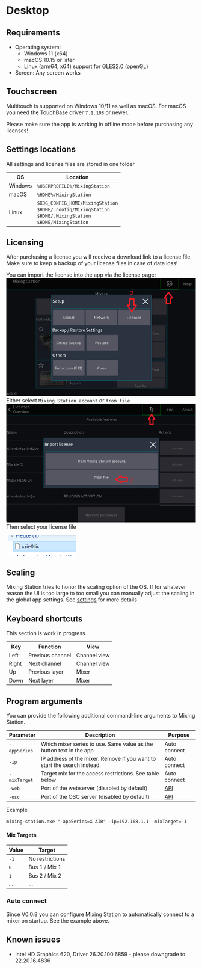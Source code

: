 # Desktop

## Requirements

- Operating system: 
  - Windows 11 (x64)
  - macOS 10.15 or later
  - Linux (arm64, x64) support for GLES2.0 (openGL)
- Screen: Any screen works

## Touchscreen

Multitouch is supported on Windows 10/11 as well as macOS.
For macOS you need the TouchBase driver `7.1.108` or newer.

Please make sure the app is working in offline mode before purchasing any licenses!

## Settings locations

All settings and license files are stored in one folder

| OS      | Location                                                                                                                | 
|---------|-------------------------------------------------------------------------------------------------------------------------|
| Windows | `%USERPROFILE%/MixingStation`                                                                                           |
| macOS   | `%HOME%/MixingStation`                                                                                                  |
| Linux   | `$XDG_CONFIG_HOME/MixingStation`<br/>`$HOME/.config/MixingStation`<br/>`$HOME/.MixingStation`<br/>`$HOME/MixingStation` |

## Licensing

After purchasing a license you will receive a download link to a license file. Make sure to keep a backup of your
license files in case of data loss!

You can import the license into the app via the license page:
![menu](../img/license/pc-menu.png)
Either select `Mixing Station account` or `from file`
![menu](../img/license/pc-file-import.png)
Then select your license file

![menu](../img/license/pc-license-file.png)

## Scaling

Mixing Station tries to honor the scaling option of the OS.
If for whatever reason the UI is too large to too small you can manually adjust the scaling in the global app settings.
See [settings](../settings/global.md) for more details

## Keyboard shortcuts

This section is work in progress.

| Key   | Function         | View         |
|-------|------------------|--------------|
| Left  | Previous channel | Channel view |
| Right | Next channel     | Channel view |
| Up    | Previous layer   | Mixer        |
| Down  | Next layer       | Mixer        |

## Program arguments

You can provide the following additional command-line arguments to Mixing Station.

| Parameter    | Description                                                              | Purpose                        |
|--------------|--------------------------------------------------------------------------|--------------------------------|
| `-appSeries` | Which mixer series to use. Same value as the button text in the app      | Auto connect                   |
| `-ip`        | IP address of the mixer. Remove if you want to start the search instead. | Auto connect                   |
| `-mixTarget` | Target mix for the access restrictions. See table below                  | Auto connect                   |
| `-web`       | Port of the webserver (disabled by default)                              | [API](../integrations/apis.md) |
| `-osc`       | Port of the OSC server (disabled by default)                             | [API](../integrations/apis.md) |

Example

```
mixing-station.exe "-appSeries=X AIR" -ip=192.168.1.1 -mixTarget=-1
```

#### Mix Targets

| Value | Target          |
|-------|-----------------|
| `-1`  | No restrictions |
| `0`   | Bus 1 / Mix 1   |
| `1`   | Bus 2 / Mix 2   |
| ...   | ...             |

### Auto connect

Since V0.0.8 you can configure Mixing Station to automatically connect to a mixer on startup. See the example above.

## Known issues

- Intel HD Graphics 620, Driver 26.20.100.6859 - please downgrade to 22.20.16.4836